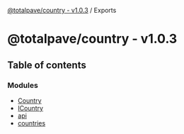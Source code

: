[@totalpave/country - v1.0.3](README.md) / Exports

# @totalpave/country - v1.0.3

## Table of contents

### Modules

- [Country](modules/Country.md)
- [ICountry](modules/ICountry.md)
- [api](modules/api.md)
- [countries](modules/countries.md)
